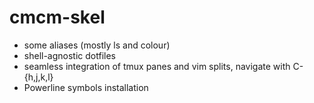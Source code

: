 # cmcm-skel

* some aliases (mostly ls and colour)
* shell-agnostic dotfiles
* seamless integration of tmux panes and vim splits, navigate with C-{h,j,k,l}
* Powerline symbols installation
